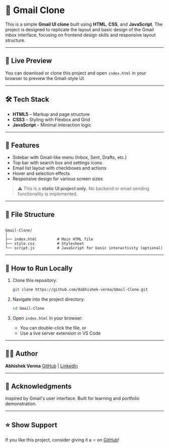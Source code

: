 
# 📧 Gmail Clone

This is a simple **Gmail UI clone** built using **HTML**, **CSS**, and **JavaScript**. The project is designed to replicate the layout and basic design of the Gmail inbox interface, focusing on frontend design skills and responsive layout structure.

---

## 🔗 Live Preview

You can download or clone this project and open `index.html` in your browser to preview the Gmail-style UI.

---

## 🛠 Tech Stack

- **HTML5** – Markup and page structure  
- **CSS3** – Styling with Flexbox and Grid  
- **JavaScript** – Minimal interaction logic

---

## 📌 Features

- Sidebar with Gmail-like menu (Inbox, Sent, Drafts, etc.)
- Top bar with search box and settings icons
- Email list layout with checkboxes and actions
- Hover and selection effects
- Responsive design for various screen sizes

> ⚠️ This is a **static UI project only**. No backend or email sending functionality is implemented.

---

## 📁 File Structure

```

Gmail-Clone/
│
├── index.html         # Main HTML file
├── style.css          # Stylesheet
└── script.js          # JavaScript for basic interactivity (optional)

````

---

## 🚀 How to Run Locally

1. Clone this repository:

   ```bash
   git clone https://github.com/0abhishek-verma/Gmail-Clone.git

2. Navigate into the project directory:

   ```bash
   cd Gmail-Clone
   ```

3. Open `index.html` in your browser:

   * You can double-click the file, or
   * Use a live server extension in VS Code

---

## 🧑‍💻 Author

**Abhishek Verma**
[GitHub](https://github.com/0abhishek-verma) | [LinkedIn](https://www.linkedin.com/in/0abhishek-verma)

---

## 🙌 Acknowledgments

Inspired by Gmail's user interface. Built for learning and portfolio demonstration.

---

## ⭐️ Show Support

If you like this project, consider giving it a ⭐️ on [GitHub](https://github.com/0abhishek-verma/Gmail-Clone)!

```
